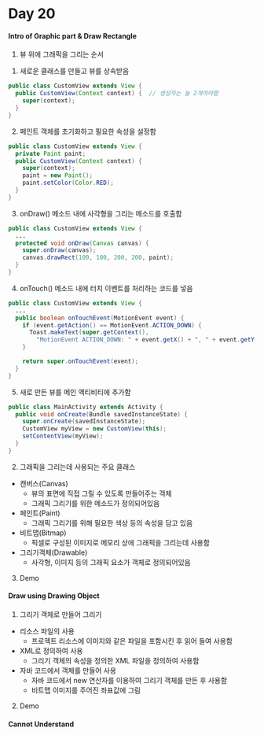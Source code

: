 # Day 20

#### Intro of Graphic part & Draw Rectangle
1. 뷰 위에 그래픽을 그리는 순서
  1) 새로운 클래스를 만들고 뷰를 상속받음
  ```java
  public class CustomView extends View {
    public CustomView(Context context) {  // 생성자는 늘 2개여야함
      super(context);
    }
  }
  ```
  2) 페인트 객체를 초기화하고 필요한 속성을 설정함
  ```java
  public class CustomView extends View {
    private Paint paint;
    public CustomView(Context context) {
      super(context);
      paint = new Paint();
      paint.setColor(Color.RED);
    }
  }
  ```
  3) onDraw() 메소드 내에 사각형을 그리는 메소드를 호출함
  ```java
  public class CustomView extends View {
    ...
    protected void onDraw(Canvas canvas) {
      super.onDraw(canvas);
      canvas.drawRect(100, 100, 200, 200, paint);
    }
  }
  ```
  4) onTouch() 메소드 내에 터치 이벤트를 처리하는 코드를 넣음
  ```java
  public class CustomView extends View {
    ...
    public boolean onTouchEvent(MotionEvent event) {
      if (event.getAction() == MotionEvent.ACTION_DOWN) {
        Toast.makeText(super.getContext(),
          "MotionEvent ACTION_DOWN: " + event.getX() + ", " + event.getY(), 1000).show();
      }

      return super.onTouchEvent(event);
    }
  }
  ```
  5) 새로 만든 뷰를 메인 액티비티에 추가함
  ```java
  public class MainActivity extends Activity {
    public void onCreate(Bundle savedInstanceState) {
      super.onCreate(savedInstanceState);
      CustomView myView = new CustomView(this);
      setContentView(myView);
    }
  }
  ```
2. 그래픽을 그리는데 사용되는 주요 클래스
  - 캔버스(Canvas)
    + 뷰의 표면에 직접 그릴 수 있도록 만들어주는 객체
    + 그래픽 그리기를 위한 메소드가 정의되어있음
  - 페인트(Paint)
    + 그래픽 그리기를 위해 필요한 색상 등의 속성을 담고 있음
  - 비트맵(Bitmap)
    + 픽셀로 구성된 이미지로 메모리 상에 그래픽을 그리는데 사용함
  - 그리기객체(Drawable)
    + 사각형, 이미지 등의 그래픽 요소가 객체로 정의되어있음
3. Demo

#### Draw using Drawing Object
1. 그리기 객체로 만들어 그리기
  - 리소스 파일의 사용
    + 프로젝트 리소스에 이미지와 같은 파일을 포함시킨 후 읽어 들여 사용함
  - XML로 정의하여 사용
    + 그리기 객체의 속성을 정의한 XML 파일을 정의하여 사용함
  - 자바 코드에서 객체를 만들어 사용
    + 자바 코드에서 new 연산자를 이용하여 그리기 객체를 만든 후 사용함
    + 비트맵 이미지를 주어진 좌표값에 그림
2. Demo

#### Cannot Understand
